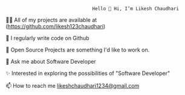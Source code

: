                                     Hello 👋 Hi, I’m Likesh Chaudhari


👨‍💻 All of my projects are available at (https://github.com/likesh123chaudhari)

📝 I regularly write code on Github

🙌 Open Source Projects are something I'd like to work on.

💬 Ask me about Software Developer

✨ Interested in exploring the possibilities of "Software Developer"

📫 How to reach me likeshchaudhari1234@gmail.com


